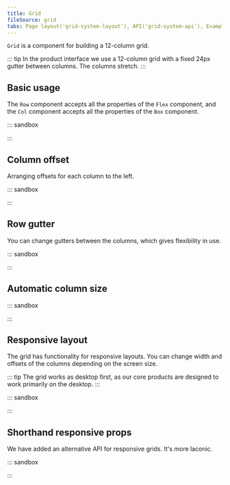 ```yaml
---
title: Grid
fileSource: grid
tabs: Page layout('grid-system-layout'), API('grid-system-api'), Example('grid-system-code'), Changelog('grid-system-changelog')
---
```


`Grid` is a component for building a 12-column grid.

::: tip
In the product interface we use a 12-column grid with a fixed 24px gutter between columns. The columns stretch.
:::

## Basic usage

The `Row` component accepts all the properties of the `Flex` component, and the `Col` component accepts all the properties of the `Box` component.

::: sandbox

<script lang="tsx">
  export Demo from './examples/example-use.tsx';
</script>

:::

## Column offset

Arranging offsets for each column to the left.

::: sandbox

<script lang="tsx">
  export Demo from './examples/change-in-general-offset.tsx';
</script>

:::

## Row gutter

You can change gutters between the columns, which gives flexibility in use.

::: sandbox

<script lang="tsx">
  export Demo from './examples/change-in-the-general-gutter-between-the-columns.tsx';
</script>

:::

## Automatic column size

::: sandbox

<script lang="tsx">
  export Demo from './examples/automatic-column-size-detection.tsx';
</script>

:::

## Responsive layout

The grid has functionality for responsive layouts. You can change width and offsets of the columns depending on the screen size.

::: tip
The grid works as desktop first, as our core products are designed to work primarily on the desktop.
:::

::: sandbox

<script lang="tsx">
  export Demo from './examples/responsive.tsx';
</script>

:::

## Shorthand responsive props

We have added an alternative API for responsive grids. It's more laconic.

::: sandbox

<script lang="tsx">
  export Demo from './examples/responsive-alternative-api.tsx';
</script>

:::
